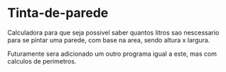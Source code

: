 # Tinta-de-parede

Calculadora para que seja possivel saber quantos litros sao nescessario para se pintar uma parede, com base na area, sendo altura x largura.

Futuramente sera adicionado um outro programa igual a este, mas com calculos de perimetros.
